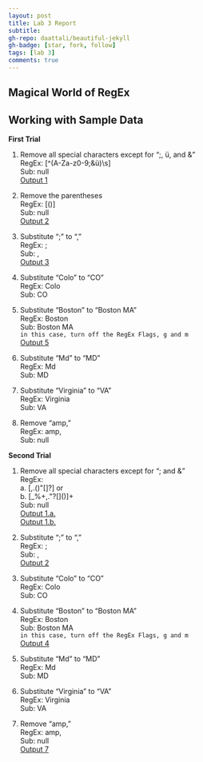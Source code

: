 ```yaml
---
layout: post
title: Lab 3 Report
subtitle:
gh-repo: daattali/beautiful-jekyll
gh-badge: [star, fork, follow]
tags: [lab 3]
comments: true
---
```


## Magical World of RegEx

Working with Sample Data
------------------------



**First Trial**

1. Remove all special characters except for “;, ü, and &”    
RegEx: [^(A-Za-z0-9;&ü)\s]    
Sub: null    
[Output 1](https://regex101.com/r/qh0rqR/1)

2. Remove the parentheses    
RegEx: [()]    
Sub: null    
[Output 2](https://regex101.com/r/tILcdu/1)

3. Substitute “;” to “,”    
RegEx: ;    
Sub: ,    
[Output 3](https://regex101.com/r/JvgoiQ/1)

4. Substitute “Colo” to “CO”    
RegEx: Colo    
Sub: CO    

5. Substitute “Boston” to “Boston MA”    
RegEx: Boston    
Sub: Boston MA    
`in this case, turn off the RegEx Flags, g and m`       
[Output 5](https://regex101.com/r/wBWjt1/1)<br/>        

6. Substitute “Md” to “MD”    
RegEx: Md    
Sub: MD    

7. Substitute “Virginia” to “VA”       
RegEx: Virginia    
Sub: VA    

8. Remove “amp,”    
RegEx: amp,    
Sub: null    


**Second Trial**

1. Remove all special characters except for “; and &”    
RegEx:<br/>
  a. [,.(\)"[\]?] or<br/>
  b. [_%+,."?[\]()]+    
Sub: null      
[Output 1.a.](https://regex101.com/r/1jlfvl/1)      
[Output 1.b.](https://regex101.com/r/EDciXI/1)    

2. Substitute “;” to “,”    
RegEx: ;    
Sub: ,    
[Output 2](https://regex101.com/r/JvgoiQ/1)        

3. Substitute “Colo” to “CO”    
RegEx: Colo    
Sub: CO    

4. Substitute “Boston” to “Boston MA”    
RegEx: Boston    
Sub: Boston MA    
`in this case, turn off the RegEx Flags, g and m`       
[Output 4](https://regex101.com/r/wBWjt1/1)    

5. Substitute “Md” to “MD”    
RegEx: Md    
Sub: MD    

6. Substitute “Virginia” to “VA”    
RegEx: Virginia    
Sub: VA    

7. Remove “amp,”     
RegEx: amp,    
Sub: null    
[Output 7](https://regex101.com/r/ptHWbD/1)    

